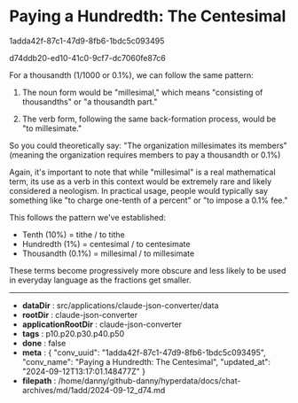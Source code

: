 # Paying a Hundredth: The Centesimal

1adda42f-87c1-47d9-8fb6-1bdc5c093495

d74ddb20-ed10-41c0-9cf7-dc7060fe87c6

 For a thousandth (1/1000 or 0.1%), we can follow the same pattern:

1. The noun form would be "millesimal," which means "consisting of thousandths" or "a thousandth part."

2. The verb form, following the same back-formation process, would be "to millesimate."

So you could theoretically say:
"The organization millesimates its members" (meaning the organization requires members to pay a thousandth or 0.1%)

Again, it's important to note that while "millesimal" is a real mathematical term, its use as a verb in this context would be extremely rare and likely considered a neologism. In practical usage, people would typically say something like "to charge one-tenth of a percent" or "to impose a 0.1% fee."

This follows the pattern we've established:

- Tenth (10%) = tithe / to tithe
- Hundredth (1%) = centesimal / to centesimate
- Thousandth (0.1%) = millesimal / to millesimate

These terms become progressively more obscure and less likely to be used in everyday language as the fractions get smaller.

---

* **dataDir** : src/applications/claude-json-converter/data
* **rootDir** : claude-json-converter
* **applicationRootDir** : claude-json-converter
* **tags** : p10.p20.p30.p40.p50
* **done** : false
* **meta** : {
  "conv_uuid": "1adda42f-87c1-47d9-8fb6-1bdc5c093495",
  "conv_name": "Paying a Hundredth: The Centesimal",
  "updated_at": "2024-09-12T13:17:01.148477Z"
}
* **filepath** : /home/danny/github-danny/hyperdata/docs/chat-archives/md/1add/2024-09-12_d74.md